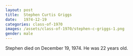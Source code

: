 ```yaml
---
layout: post
title:  Stephen Curtis Griggs
date:   1974-12-19
categories: class-of-1970
images: /assets/class-of-1970/stephen-c-griggs-1.png
gender: male
---
```

Stephen died on December 19, 1974.  He was 22 years old.
